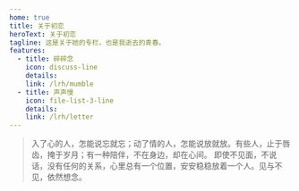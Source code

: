```yaml
---
home: true
title: 关于初恋
heroText: 关于初恋
tagline: 这是关于她的专栏，也是我逝去的青春。
features:
  - title: 碎碎念
    icon: discuss-line
    details:
    link: /lrh/mumble
  - title: 声声慢
    icon: file-list-3-line
    details:
    link: /lrh/letter
---
```


> 入了心的人，怎能说忘就忘；动了情的人，怎能说放就放。有些人，止于唇齿，掩于岁月；有一种陪伴，不在身边，却在心间。
> 即使不见面，不说话，没有任何的关系，心里总有一个位置，安安稳稳放着一个人。见与不见，依然想念。

<VidStack src="https://media.wozsun.com/life/2023/在你的身边 - 盛哲.mp3" title="在你的身边 - 盛哲"/>
<VidStack src="https://media.wozsun.com/life/2023/这次你真的走了 - 1个球.mp3" title="这次你真的走了 - 1个球"/>
<VidStack src="https://media.wozsun.com/life/2023/我记得 - 赵雷.mp3" title="我记得 - 赵雷"/>
<VidStack src="https://media.wozsun.com/life/2023/把回忆拼好给你 - 苏星婕.m4a" title="把回忆拼好给你 - 苏星婕"/>
<VidStack src="https://media.wozsun.com/life/2023/不需要挽留 - Mr.16罗隽永&Simyee陈芯怡.m4a" title="不需要挽留 - Mr.16罗隽永&Simyee陈芯怡"/>
<VidStack src="https://media.wozsun.com/life/2023/春娇与志明 - 街道办GDC&欧阳耀莹.m4a" title="春娇与志明 - 街道办GDC&欧阳耀莹"/>
<VidStack src="https://media.wozsun.com/life/2023/兜兜转转 - 小京东.m4a" title="兜兜转转 - 小京东"/>
<VidStack src="https://media.wozsun.com/life/2023/其实都没有 - 于冬然.m4a" title="其实都没有 - 于冬然"/>
<VidStack src="https://media.wozsun.com/life/2023/溯 - CORSAK胡梦周&马吟吟.m4a" title="溯 - CORSAK胡梦周&马吟吟"/>
<VidStack src="https://media.wozsun.com/life/2023/悬溺 - 葛东琪.m4a" title="悬溺 - 葛东琪"/>
<VidStack src="https://media.wozsun.com/life/2023/追寻你 - 王天戈&川青.m4a" title="追寻你 - 王天戈&川青"/>
